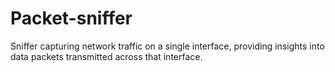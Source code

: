 # Packet-sniffer
Sniffer capturing network traffic on a single interface, providing insights into data packets transmitted across that interface.
